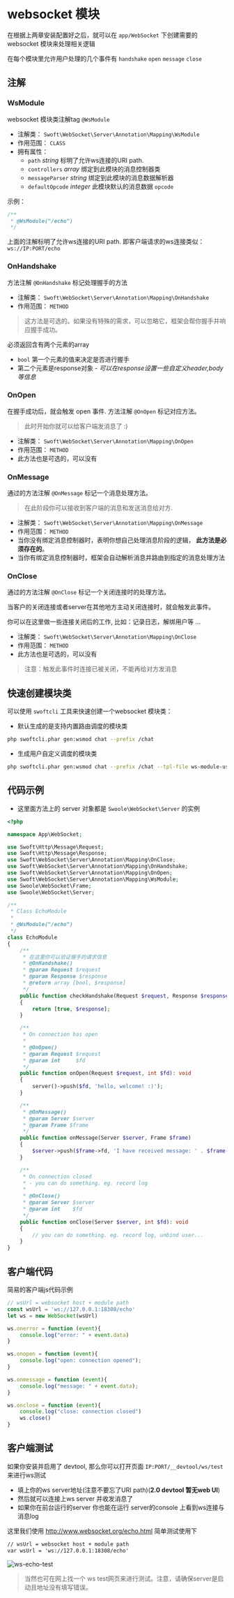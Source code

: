 # websocket 模块

在根据上两章安装配置好之后，就可以在 `app/WebSocket` 下创建需要的 websocket 模块来处理相关逻辑

在每个模块里允许用户处理的几个事件有 `handshake` `open` `message` `close`

## 注解

### WsModule

websocket 模块类注解tag `@WsModule`

- 注解类： `Swoft\WebSocket\Server\Annotation\Mapping\WsModule`
- 作用范围： `CLASS`
- 拥有属性：
    + `path` _string_ 标明了允许ws连接的URI path. 
    + `controllers` _array_ 绑定到此模块的消息控制器类
    + `messageParser` _string_ 绑定到此模块的消息数据解析器
    + `defaultOpcode` _integer_ 此模块默认的消息数据 `opcode`

示例：

```php
/**
 * @WsModule("/echo")
 */
```

上面的注解标明了允许ws连接的URI path. 即客户端请求的ws连接类似： `ws://IP:PORT/echo`

### OnHandshake

方法注解 `@OnHandshake` 标记处理握手的方法

- 注解类： `Swoft\WebSocket\Server\Annotation\Mapping\OnHandshake`
- 作用范围： `METHOD`

> 这方法是可选的。如果没有特殊的需求，可以忽略它，框架会帮你握手并响应握手成功。

必须返回含有两个元素的array

- `bool` 第一个元素的值来决定是否进行握手
- 第二个元素是response对象 - _可以在response设置一些自定义header,body等信息_

### OnOpen

在握手成功后，就会触发 open 事件. 方法注解 `@OnOpen` 标记对应方法。

> 此时开始你就可以给客户端发消息了 :)

- 注解类： `Swoft\WebSocket\Server\Annotation\Mapping\OnOpen`
- 作用范围： `METHOD`
- 此方法也是可选的，可以没有

### OnMessage

通过的方法注解 `@OnMessage` 标记一个消息处理方法。

> 在此阶段你可以接收到客户端的消息和发送消息给对方.

- 注解类： `Swoft\WebSocket\Server\Annotation\Mapping\OnMessage`
- 作用范围： `METHOD`
- 当你没有绑定消息控制器时，表明你想自己处理消息阶段的逻辑， **此方法是必须存在的**。
- 当你有绑定消息控制器时，框架会自动解析消息并路由到指定的消息处理方法

### OnClose

通过的方法注解 `@OnClose` 标记一个关闭连接时的处理方法。

当客户的关闭连接或者server在其他地方主动关闭连接时，就会触发此事件。

你可以在这里做一些连接关闭后的工作, 比如：记录日志，解绑用户等 ...

- 注解类： `Swoft\WebSocket\Server\Annotation\Mapping\OnClose`
- 作用范围： `METHOD`
- 此方法也是可选的，可以没有

> 注意：触发此事件时连接已被关闭，不能再给对方发消息

## 快速创建模块类

可以使用 `swoftcli` 工具来快速创建一个websocket 模块类：

- 默认生成的是支持内置路由调度的模块类

```bash
php swoftcli.phar gen:wsmod chat --prefix /chat
```

- 生成用户自定义调度的模块类

```bash
php swoftcli.phar gen:wsmod chat --prefix /chat --tpl-file ws-module-user
```

## 代码示例

- 这里面方法上的 server 对象都是 `Swoole\WebSocket\Server` 的实例

```php
<?php

namespace App\WebSocket;

use Swoft\Http\Message\Request;
use Swoft\Http\Message\Response;
use Swoft\WebSocket\Server\Annotation\Mapping\OnClose;
use Swoft\WebSocket\Server\Annotation\Mapping\OnHandshake;
use Swoft\WebSocket\Server\Annotation\Mapping\OnOpen;
use Swoft\WebSocket\Server\Annotation\Mapping\WsModule;
use Swoole\WebSocket\Frame;
use Swoole\WebSocket\Server;

/**
 * Class EchoModule
 *
 * @WsModule("/echo")
 */
class EchoModule
{
    /**
     * 在这里你可以验证握手的请求信息
     * @OnHandshake()
     * @param Request $request
     * @param Response $response
     * @return array [bool, $response]
     */
    public function checkHandshake(Request $request, Response $response): array
    {
        return [true, $response];
    }

    /**
     * On connection has open
     *
     * @OnOpen()
     * @param Request $request
     * @param int     $fd
     */
    public function onOpen(Request $request, int $fd): void
    {
        server()->push($fd, 'hello, welcome! :)');
    }

    /**
     * @OnMessage()
     * @param Server $server
     * @param Frame $frame
     */
    public function onMessage(Server $server, Frame $frame)
    {
        $server->push($frame->fd, 'I have received message: ' . $frame->data);
    }

    /**
     * On connection closed
     * - you can do something. eg. record log
     *
     * @OnClose()
     * @param Server $server
     * @param int    $fd
     */
    public function onClose(Server $server, int $fd): void
    {
        // you can do something. eg. record log, unbind user...
    }
}
```

## 客户端代码

简易的客户端js代码示例

```js
// wsUrl = websocket host + module path
const wsUrl = 'ws://127.0.0.1:18308/echo'
let ws = new WebSocket(wsUrl)

ws.onerror = function (event){
    console.log("error: " + event.data)
}

ws.onopen = function (event){
    console.log("open: connection opened");
}

ws.onmessage = function (event){
    console.log("message: " + event.data);
}

ws.onclose = function (event){
    console.log("close: connection closed")
    ws.close()
}
```

## 客户端测试

如果你安装并启用了 devtool, 那么你可以打开页面 `IP:PORT/__devtool/ws/test` 来进行ws测试

- 填上你的ws server地址(注意不要忘了URI path)(**2.0 devtool 暂无web UI**)
- 然后就可以连接上ws server 并收发消息了
- 如果你在前台运行的server 你也能在运行 server的console 上看到ws连接与消息log

这里我们使用 http://www.websocket.org/echo.html 简单测试使用下

```txt
// wsUrl = websocket host + module path
var wsUrl = 'ws://127.0.0.1:18308/echo'
```

![ws-echo-test](../image/ws-server/ws-echo-test.jpg)

> 当然也可在网上找一个 ws test网页来进行测试。注意，请确保server是启动且地址没有填写错误。


